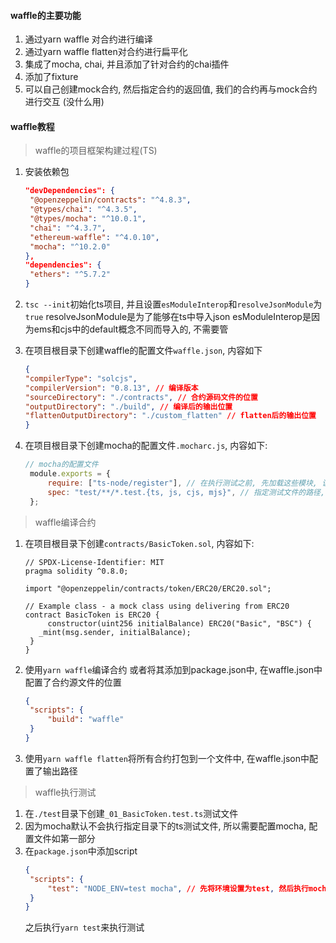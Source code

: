 #### waffle的主要功能
1. 通过yarn waffle 对合约进行编译
2. 通过yarn waffle flatten对合约进行扁平化
3. 集成了mocha, chai, 并且添加了针对合约的chai插件
4. 添加了fixture
5. 可以自己创建mock合约, 然后指定合约的返回值, 我们的合约再与mock合约进行交互 (没什么用)

#### waffle教程
> waffle的项目框架构建过程(TS)
1. 安装依赖包
   ~~~json
   "devDependencies": {
    "@openzeppelin/contracts": "^4.8.3",
    "@types/chai": "^4.3.5",
    "@types/mocha": "^10.0.1",
    "chai": "^4.3.7",
    "ethereum-waffle": "^4.0.10",
    "mocha": "^10.2.0"
   },
   "dependencies": {
    "ethers": "^5.7.2"
   }
   ~~~
2. `tsc --init`初始化ts项目, 并且设置`esModuleInterop`和`resolveJsonModule`为`true`
   resolveJsonModule是为了能够在ts中导入json
   esModuleInterop是因为ems和cjs中的default概念不同而导入的, 不需要管

3. 在项目根目录下创建waffle的配置文件`waffle.json`, 内容如下
   ~~~json
   {
   "compilerType": "solcjs",
   "compilerVersion": "0.8.13", // 编译版本
   "sourceDirectory": "./contracts", // 合约源码文件的位置
   "outputDirectory": "./build", // 编译后的输出位置
   "flattenOutputDirectory": "./custom_flatten" // flatten后的输出位置
   }
   ~~~
4. 在项目根目录下创建mocha的配置文件`.mocharc.js`, 内容如下:
   ~~~js
   // mocha的配置文件
    module.exports = {
        require: ["ts-node/register"], // 在执行测试之前, 先加载这些模块, 该模块用于ts执行mocha测试
        spec: "test/**/*.test.{ts, js, cjs, mjs}", // 指定测试文件的路径, 默认为./test/*.{js,cjs,mjs}, 不递归
    };
   ~~~

> waffle编译合约
1. 在项目根目录下创建`contracts/BasicToken.sol`, 内容如下: 
   ```sol
   // SPDX-License-Identifier: MIT
   pragma solidity ^0.8.0;

   import "@openzeppelin/contracts/token/ERC20/ERC20.sol";

   // Example class - a mock class using delivering from ERC20
   contract BasicToken is ERC20 {
        constructor(uint256 initialBalance) ERC20("Basic", "BSC") {
      _mint(msg.sender, initialBalance);
    }
   }
   ```
2. 使用`yarn waffle`编译合约
   或者将其添加到package.json中, 在waffle.json中配置了合约源文件的位置
   ~~~json
   {
    "scripts": {
        "build": "waffle"
    }
   }
   ~~~
3. 使用`yarn waffle flatten`将所有合约打包到一个文件中, 在waffle.json中配置了输出路径

> waffle执行测试
1. 在`./test`目录下创建`_01_BasicToken.test.ts`测试文件
2. 因为mocha默认不会执行指定目录下的ts测试文件, 所以需要配置mocha, 配置文件如第一部分
3. 在`package.json`中添加script
   ```json
   {
    "scripts": {
        "test": "NODE_ENV=test mocha", // 先将环境设置为test, 然后执行mocha来执行测试文件
    }
   }
   ```
   之后执行`yarn test`来执行测试